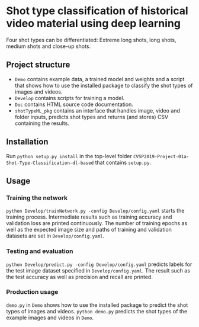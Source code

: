 # Shot type classification of historical video material using deep learning
Four shot types can be differentiated: Extreme long shots, long shots, medium shots and close-up shots.

## Project structure
* `Demo` contains example data, a trained model and weights and a script that
shows how to use the installed package to classify the shot types of images and
videos.
* `Develop` contains scripts for training a model.
* `Doc` contains HTML source code documentation.
* `shotTypeML_pkg` contains an interface  that handles image, video and folder
inputs, predicts shot types and returns (and stores) CSV containing the results.

## Installation
Run `python setup.py install` in the top-level folder
`CVSP2019-Project-01a-Shot-Type-Classification-dl-based` that contains `setup.py`.

## Usage
### Training the network
`python Develop/trainNetwork.py -config Develop/config.yaml` starts the training
process. Intermediate results such as training accuracy and validation loss are
printed continuously. The number of training epochs as well as the expected
image size and paths of training and validation datasets are set in
`Develop/config.yaml`.

### Testing and evaluation
`python Develop/predict.py -config Develop/config.yaml` predicts labels for the
test image dataset specified in `Develop/config.yaml`. The result such as the
test accuracy as well as precision and recall are printed.

### Production usage
`demo.py` in `Demo` shows how to use the installed package to predict the shot
types of images and videos.
`python demo.py` predicts the shot types of the example images and videos in
`Demo`.
